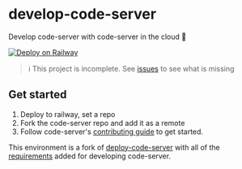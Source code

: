 # develop-code-server

Develop code-server with code-server in the cloud 🤯

[![Deploy on Railway](https://railway.app/button.svg)](https://railway.app/new/template?template=https%3A%2F%2Fgithub.com%2Fbpmct%2Fdevelop-code-server&envs=PASSWORD%2CGIT_REPO&optionalEnvs=GIT_REPO&PASSWORDDesc=Password+to+log+in+and+code.+Keep+this+secret&GIT_REPODesc=Git+repository+to+clone.+You+can+fork+code-server+and+put+the+URL+there%3A&GIT_REPODefault=https%3A%2F%2Fgithub.com%2Fcdr%2Fcode-server)

> ℹ️ This project is incomplete. See [issues](https://github.com/bpmct/develop-code-server/issues) to see what is missing

## Get started

1. Deploy to railway, set a repo
1. Fork the code-server repo and add it as a remote
1. Follow code-server's [contributing guide](https://github.com/cdr/code-server/blob/main/docs/CONTRIBUTING.md) to get started.

This environment is a fork of [deploy-code-server](https://github.com/cdr/deploy-code-server) with all of the [requirements](https://github.com/cdr/code-server/blob/main/docs/CONTRIBUTING.md#requirements) added for developing code-server.

